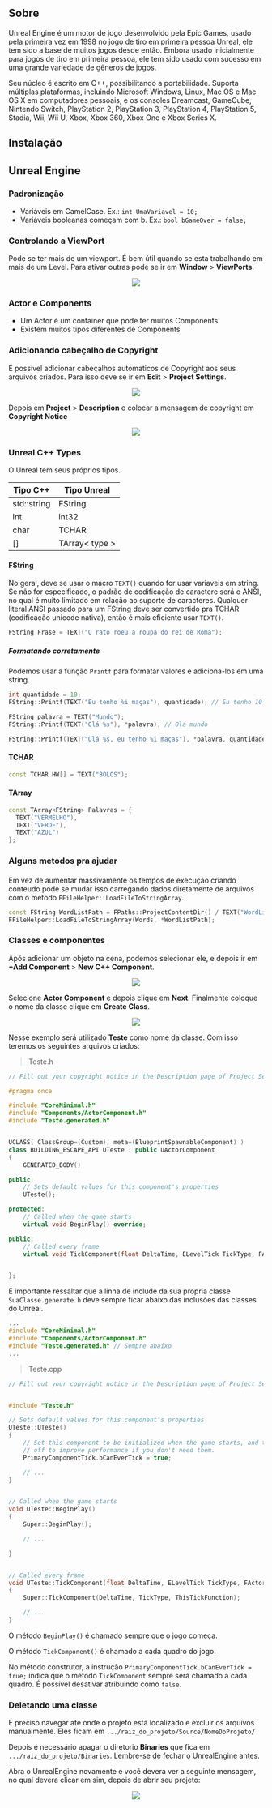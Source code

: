 ## Sobre
Unreal Engine é um motor de jogo desenvolvido pela Epic Games, usado pela primeira vez em 1998 no jogo de tiro em primeira pessoa Unreal, ele tem sido a base de muitos jogos desde então. Embora usado inicialmente para jogos de tiro em primeira pessoa, ele tem sido usado com sucesso em uma grande variedade de gêneros de jogos.

Seu núcleo é escrito em C++, possibilitando a portabilidade. Suporta múltiplas plataformas, incluindo Microsoft Windows, Linux, Mac OS e Mac OS X em computadores pessoais, e os consoles Dreamcast, GameCube, Nintendo Switch, PlayStation 2, PlayStation 3, PlayStation 4, PlayStation 5, Stadia, Wii, Wii U, Xbox, Xbox 360, Xbox One e Xbox Series X.

## Instalação

## Unreal Engine
### Padronização
- Variáveis em CamelCase. Ex.: ```int UmaVariavel = 10;```
- Variáveis booleanas começam com b. Ex.: ```bool bGameOver = false;```

### Controlando a ViewPort
Pode se ter mais de um viewport. É bem útil quando se esta trabalhando em mais de um Level. Para ativar outras pode se ir em **Window** > **ViewPorts**.

<div align='center'>
  <img src="imagens/1.png">
</div>

### Actor e Components
- Um Actor é um container que pode ter muitos Components
- Existem muitos tipos diferentes de Components

### Adicionando cabeçalho de Copyright
É possível adicionar cabeçalhos automaticos de Copyright aos seus arquivos criados.
Para isso deve se ir em **Edit** > **Project Settings**.

<div align='center'>
  <img src="imagens/4.png">
</div>

Depois em **Project** > **Description** e colocar a mensagem de copyright em **Copyright Notice**

<div align='center'>
  <img src="imagens/5.png">
</div>

### Unreal C++ Types
O Unreal tem seus próprios tipos.
<div align='center'>
  <table>
    <thead>
      <tr>
        <th>Tipo C++</th>
        <th>Tipo Unreal</th>
      </tr>
    <thead>
    <tbody>
      <tr><td>std::string</td><td>FString</td></tr>
      <tr><td>int</td><td>int32</td></tr>
      <tr><td>char</td><td>TCHAR</td></tr>
      <tr><td>[]</td><td>TArray< type ></td></tr>
    <tbody>
  </table>
</div>

#### FString
No geral, deve se usar o macro ```TEXT()``` quando for usar variaveis em string. Se não for especificado, o padrão de codificação de caractere será o ANSI, no qual é muito limitado em relação ao suporte de caracteres. Qualquer literal ANSI passado para um FString deve ser convertido pra TCHAR (codificação unicode nativa), então é mais eficiente usar ```TEXT()```.
```c++
FString Frase = TEXT("O rato roeu a roupa do rei de Roma");
```
##### Formatando corretamente
Podemos usar a função ```Printf``` para formatar valores e adiciona-los em uma string.
```c++
int quantidade = 10;
FString::Printf(TEXT("Eu tenho %i maças"), quantidade); // Eu tenho 10 maças

FString palavra = TEXT("Mundo");
FString::Printf(TEXT("Olá %s"), *palavra); // Olá mundo

FString::Printf(TEXT("Olá %s, eu tenho %i maças"), *palavra, quantidade); // Olá mundo, eu tenho 10 maças
```

#### TCHAR
```c++
const TCHAR HW[] = TEXT("BOLOS");
```

#### TArray
```c++
const TArray<FString> Palavras = {
  TEXT("VERMELHO"),
  TEXT("VERDE"),
  TEXT("AZUL")
};
```

### Alguns metodos pra ajudar
####
Em vez de aumentar massivamente os tempos de execução criando conteudo pode se mudar isso carregando dados diretamente de arquivos com o metodo ```FFileHelper::LoadFileToStringArray```.
```c++
const FString WordListPath = FPaths::ProjectContentDir() / TEXT("WordLists/HiddenWordList.txt");
FFileHelper::LoadFileToStringArray(Words, *WordListPath);
```

### Classes e componentes
Após adicionar um objeto na cena, podemos selecionar ele, e depois ir em **+Add Component** > **New C++ Component**.

<div align='center'>
  <img src="imagens/2.png">
</div>

Selecione **Actor Component** e depois clique em **Next**. Finalmente coloque o nome da classe clique em **Create Class**.

<div align='center'>
  <img src="imagens/3.png">
</div>

Nesse exemplo será utilizado **Teste** como nome da classe.
Com isso teremos os seguintes arquivos criados:
> Teste.h
```c++
// Fill out your copyright notice in the Description page of Project Settings.

#pragma once

#include "CoreMinimal.h"
#include "Components/ActorComponent.h"
#include "Teste.generated.h"


UCLASS( ClassGroup=(Custom), meta=(BlueprintSpawnableComponent) )
class BUILDING_ESCAPE_API UTeste : public UActorComponent
{
	GENERATED_BODY()

public:
	// Sets default values for this component's properties
	UTeste();

protected:
	// Called when the game starts
	virtual void BeginPlay() override;

public:
	// Called every frame
	virtual void TickComponent(float DeltaTime, ELevelTick TickType, FActorComponentTickFunction* ThisTickFunction) override;


};
```
É importante ressaltar que a linha de include da sua propria classe ```SuaClasse.generate.h``` deve sempre ficar abaixo das inclusões das classes do Unreal.
```c++
...
#include "CoreMinimal.h"
#include "Components/ActorComponent.h"
#include "Teste.generated.h" // Sempre abaixo
...
```

> Teste.cpp
```c++
// Fill out your copyright notice in the Description page of Project Settings.


#include "Teste.h"

// Sets default values for this component's properties
UTeste::UTeste()
{
	// Set this component to be initialized when the game starts, and to be ticked every frame.  You can turn these features
	// off to improve performance if you don't need them.
	PrimaryComponentTick.bCanEverTick = true;

	// ...
}


// Called when the game starts
void UTeste::BeginPlay()
{
	Super::BeginPlay();

	// ...

}


// Called every frame
void UTeste::TickComponent(float DeltaTime, ELevelTick TickType, FActorComponentTickFunction* ThisTickFunction)
{
	Super::TickComponent(DeltaTime, TickType, ThisTickFunction);

	// ...
}


```
O método ```BeginPlay()``` é chamado sempre que o jogo começa.

O método ```TickComponent()``` é chamado a cada quadro do jogo.

No método construtor, a instrução ```PrimaryComponentTick.bCanEverTick = true;``` indica que o método ```TickComponent``` sempre será chamado a cada quadro. É possível desativar atribuindo como ```false```.

### Deletando uma classe
É preciso navegar até onde o projeto está localizado e excluir os arquivos manualmente. Eles ficam em ```.../raiz_do_projeto/Source/NomeDoProjeto/```

Depois é necessário apagar o diretorio **Binaries** que fica em ```.../raiz_do_projeto/Binaries```. Lembre-se de fechar o UnrealEngine antes.

Abra o UnrealEngine novamente e você devera ver a seguinte mensagem, no qual devera clicar em sim, depois de abrir seu projeto:

<div align='center'>
  <img src="imagens/6.png">
</div>
